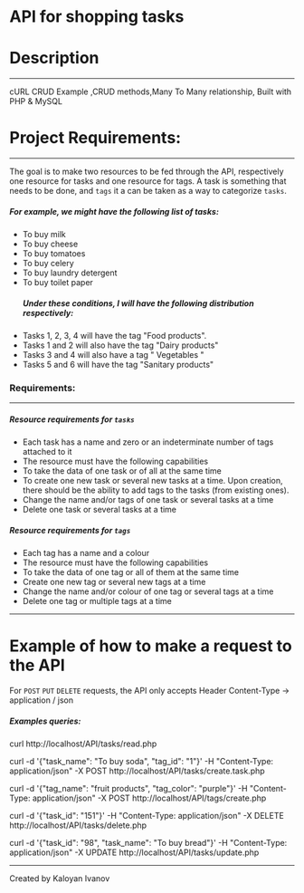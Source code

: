 # API for shopping tasks

# Description

---

cURL CRUD Example ,CRUD methods,Many To Many relationship, Built with PHP & MySQL

# Project Requirements:

---

The goal is to make two resources to be fed through the API, respectively one resource for tasks and one resource for tags.
A task is something that needs to be done, and `tags` it a can be taken as a way to categorize `tasks`.

##### For example, we might have the following list of tasks:

- To buy milk
- To buy cheese
- To buy tomatoes
- To buy celery
- To buy laundry detergent
- To buy toilet paper
  ##### Under these conditions, I will have the following distribution respectively:
- Tasks 1, 2, 3, 4 will have the tag "Food products".
- Tasks 1 and 2 will also have the tag "Dairy products"
- Tasks 3 and 4 will also have a tag " Vegetables "
- Tasks 5 and 6 will have the tag "Sanitary products"

### Requirements:

---

##### Resource requirements for `tasks`

- Each task has a name and zero or an indeterminate number of tags attached to it
- The resource must have the following capabilities
- To take the data of one task or of all at the same time
- To create one new task or several new tasks at a time. Upon creation, there should be the ability to add tags to the tasks (from existing ones).
- Change the name and/or tags of one task or several tasks at a time
- Delete one task or several tasks at a time

##### Resource requirements for `tags`

- Each tag has a name and a colour
- The resource must have the following capabilities
- To take the data of one tag or all of them at the same time
- Create one new tag or several new tags at a time
- Change the name and/or colour of one tag or several tags at a time
- Delete one tag or multiple tags at a time

---

# Example of how to make a request to the API

For `POST` `PUT` `DELETE` requests, the API only accepts Header Content-Type → application / json

##### Examples queries:

curl http://localhost/API/tasks/read.php

curl -d '{"task_name": "To buy soda", "tag_id": "1"}' -H "Content-Type: application/json" -X POST http://localhost/API/tasks/create.task.php

curl -d '{"tag_name": "fruit products", "tag_color": "purple"}' -H "Content-Type: application/json" -X POST http://localhost/API/tags/create.php

curl -d '{"task_id": "151"}' -H "Content-Type: application/json" -X DELETE http://localhost/API/tasks/delete.php

curl -d '{"task_id": "98", "task_name": "To buy bread"}' -H "Content-Type: application/json" -X UPDATE http://localhost/API/tasks/update.php

---

Created by Kaloyan Ivanov
